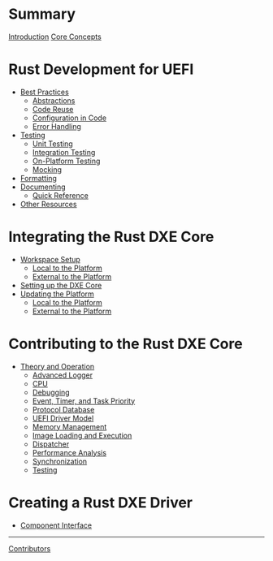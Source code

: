 # Summary

[Introduction](introduction.md)
[Core Concepts](concepts.md)

# Rust Development for UEFI
- [Best Practices](dev/principles.md)
  - [Abstractions](dev/principles/abstractions.md)
  - [Code Reuse](dev/principles/reuse.md)
  - [Configuration in Code](dev/principles/config.md)
  - [Error Handling](dev/principles/error-handling.md)
- [Testing](dev/testing.md)
  - [Unit Testing](dev/testing/unit.md)
  - [Integration Testing](dev/testing/integration.md)
  - [On-Platform Testing](dev/testing/platform.md)
  - [Mocking](dev/testing/mock.md)
- [Formatting](dev/formatting.md)
- [Documenting](dev/documenting.md)
  - [Quick Reference](dev/documenting/reference.md)
- [Other Resources](dev/other.md)

# Integrating the Rust DXE Core

- [Workspace Setup](integrate/workspace.md)
  - [Local to the Platform](integrate/compile_local.md)
  - [External to the Platform](integrate/compile_external.md)
- [Setting up the DXE Core](integrate/dxe_core.md)
- [Updating the Platform](integrate/platform.md)
  - [Local to the Platform](integrate/platform_local.md)
  - [External to the Platform](integrate/platform_external.md)

# Contributing to the Rust DXE Core

- [Theory and Operation](dxe_core/operation.md)
  - [Advanced Logger]()
  - [CPU]()
  - [Debugging]()
  - [Event, Timer, and Task Priority](dxe_core/events.md)
  - [Protocol Database](dxe_core/protocol_database.md)
  - [UEFI Driver Model](dxe_core/driver_model.md)
  - [Memory Management]()
  - [Image Loading and Execution](dxe_core/images.md)
  - [Dispatcher](dxe_core/dispatcher.md)
  - [Performance Analysis]()
  - [Synchronization](dxe_core/synchronization.md)
  - [Testing](dxe_core/testing.md)

# Creating a Rust DXE Driver
- [Component Interface](driver/interface.md)

-----------
[Contributors](misc/contributors.md)
